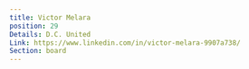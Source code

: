 ```yaml
---
title: Victor Melara
position: 29
Details: D.C. United
Link: https://www.linkedin.com/in/victor-melara-9907a738/
Section: board
---
```


